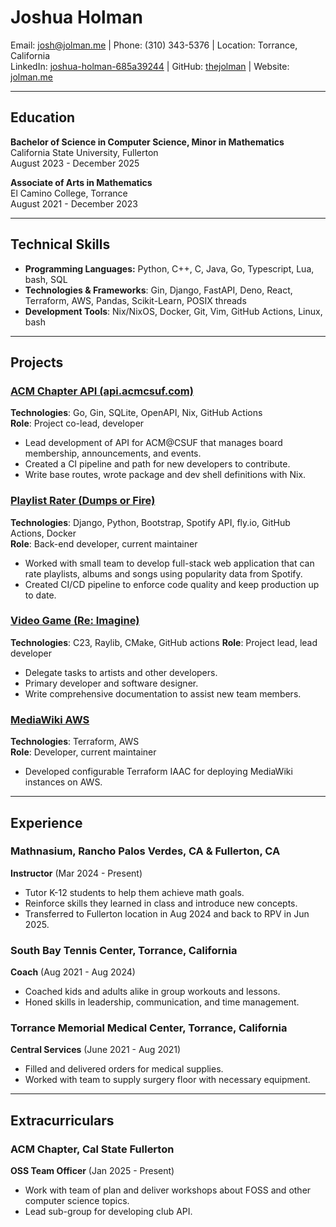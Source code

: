 # Joshua Holman
Email: <josh@jolman.me> | Phone: (310) 343-5376 | Location: Torrance, California  
LinkedIn: [joshua-holman-685a39244](https://linkedin.com/in/joshua-holman-685a39244) | GitHub: [thejolman](https://github.com/thejolman) | Website: [jolman.me](https://jolman.me)

---

## Education
**Bachelor of Science in Computer Science, Minor in Mathematics**  
California State University, Fullerton  
August 2023 - December 2025  

**Associate of Arts in Mathematics**  
El Camino College, Torrance  
August 2021 - December 2023

---

## Technical Skills
- **Programming Languages:** Python, C++, C, Java, Go, Typescript, Lua, bash, SQL
- **Technologies & Frameworks**: Gin, Django, FastAPI, Deno, React, Terraform, AWS, Pandas, Scikit-Learn, POSIX threads
- **Development Tools**: Nix/NixOS, Docker, Git, Vim, GitHub Actions, Linux, bash

---

## Projects
### [ACM Chapter API (api.acmcsuf.com)](https://github.com/acmcsufoss/api.acmcsuf.com)
**Technologies**: Go, Gin, SQLite, OpenAPI, Nix, GitHub Actions  
**Role**: Project co-lead, developer

- Lead development of API for ACM@CSUF that manages board membership, announcements, and events.
- Created a CI pipeline and path for new developers to contribute.
- Write base routes, wrote package and dev shell definitions with Nix.

### [Playlist Rater (Dumps or Fire)](https://github.com/thejolman/dumps-or-fire)
**Technologies**: Django, Python, Bootstrap, Spotify API, fly.io, GitHub Actions, Docker  
**Role**: Back-end developer, current maintainer

- Worked with small team to develop full-stack web application that can rate playlists, albums and songs using popularity data from Spotify.
- Created CI/CD pipeline to enforce code quality and keep production up to date.

### [Video Game (Re: Imagine)](https://github.com/TheJolman/rpg-raylib)
**Technologies**: C23, Raylib, CMake, GitHub actions
**Role**: Project lead, lead developer

- Delegate tasks to artists and other developers.
- Primary developer and software designer.
- Write comprehensive documentation to assist new team members.

### [MediaWiki AWS](https://github.com/TheJolman/mediawiki-aws)
**Technologies**: Terraform, AWS  
**Role**: Developer, current maintainer

- Developed configurable Terraform IAAC for deploying MediaWiki instances on AWS.

---

## Experience
### Mathnasium, Rancho Palos Verdes, CA & Fullerton, CA
**Instructor** (Mar 2024 - Present)  

- Tutor K-12 students to help them achieve math goals.
- Reinforce skills they learned in class and introduce new concepts.
- Transferred to Fullerton location in Aug 2024 and back to RPV in Jun 2025.

### South Bay Tennis Center, Torrance, California
**Coach** (Aug 2021 - Aug 2024)  

- Coached kids and adults alike in group workouts and lessons.
- Honed skills in leadership, communication, and time management.

### Torrance Memorial Medical Center, Torrance, California
**Central Services** (June 2021 - Aug 2021)  

- Filled and delivered orders for medical supplies.
- Worked with team to supply surgery floor with necessary equipment.

---

## Extracurriculars
### ACM Chapter, Cal State Fullerton
**OSS Team Officer** (Jan 2025 - Present)

- Work with team of plan and deliver workshops about FOSS and other computer science topics.
- Lead sub-group for developing club API.
